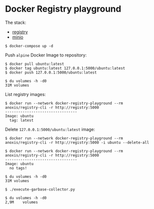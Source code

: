 # Docker Registry playground

The stack:

- [registry](https://github.com/docker/distribution)
- [minio](https://github.com/minio/)

```
$ docker-compose up -d
```

Push `alpine` Docker Image to repository:

```
$ docker pull ubuntu:latest
$ docker tag ubuntu:latest 127.0.0.1:5000/ubuntu:latest
$ docker push 127.0.0.1:5000/ubuntu:latest
```

```
$ du volumes -h -d0
31M	volumes
```

List registry images:

```
$ docker run --network docker-registry-playground --rm anoxis/registry-cli -r http://registry:5000
---------------------------------
Image: ubuntu
  tag: latest
```

Delete `127.0.0.1:5000/ubuntu:latest` image:

```
$ docker run --network docker-registry-playground --rm anoxis/registry-cli -r http://registry:5000 -i ubuntu --delete-all
```

```
$ docker run --network docker-registry-playground --rm anoxis/registry-cli -r http://registry:5000
---------------------------------
Image: ubuntu
  no tags!
```

```
$ du volumes -h -d0
31M	volumes
```

```
$ ./execute-garbase-collector.py
```

```
$ du volumes -h -d0
2,9M	volumes
```
